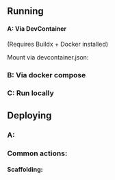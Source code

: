 ## Running

#### A: Via DevContainer

(Requires Buildx + Docker installed)

Mount via devcontainer.json:

### B: Via docker compose

### C: Run locally

## Deploying

### A: 

### Common actions:

#### Scaffolding:

<!-- BEGIN_FILE_SNIPPET:Infrastructure.Postgres.Scaffold/scaffold.sh -->
```


```
